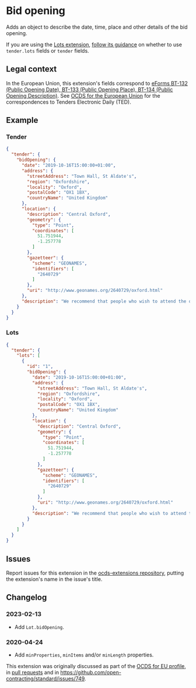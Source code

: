# Bid opening

Adds an object to describe the date, time, place and other details of the bid opening.

If you are using the [Lots extension](https://extensions.open-contracting.org/en/extensions/lots/master/), [follow its guidance](https://extensions.open-contracting.org/en/extensions/lots/master/#usage) on whether to use `tender.lots` fields or `tender` fields.

## Legal context

In the European Union, this extension's fields correspond to [eForms BT-132 (Public Opening Date), BT-133 (Public Opening Place), BT-134 (Public Opening Description)](https://docs.ted.europa.eu/eforms/latest/reference/business-terms/). See [OCDS for the European Union](http://standard.open-contracting.org/profiles/eu/master/en/) for the correspondences to Tenders Electronic Daily (TED).

## Example

### Tender

```json
{
  "tender": {
    "bidOpening": {
      "date": "2019-10-16T15:00:00+01:00",
      "address": {
        "streetAddress": "Town Hall, St Aldate's",
        "region": "Oxfordshire",
        "locality": "Oxford",
        "postalCode": "OX1 1BX",
        "countryName": "United Kingdom"
      },
      "location": {
        "description": "Central Oxford",
        "geometry": {
          "type": "Point",
          "coordinates": [
            51.751944,
            -1.257778
          ]
        },
        "gazetteer": {
          "scheme": "GEONAMES",
          "identifiers": [
            "2640729"
          ]
        },
        "uri": "http://www.geonames.org/2640729/oxford.html"
      },
      "description": "We recommend that people who wish to attend the opening register on this page: https://wwww.example.org/register"
    }
  }
}
```

### Lots

```json
{
  "tender": {
    "lots": [
      {
        "id": "1",
        "bidOpening": {
          "date": "2019-10-16T15:00:00+01:00",
          "address": {
            "streetAddress": "Town Hall, St Aldate's",
            "region": "Oxfordshire",
            "locality": "Oxford",
            "postalCode": "OX1 1BX",
            "countryName": "United Kingdom"
          },
          "location": {
            "description": "Central Oxford",
            "geometry": {
              "type": "Point",
              "coordinates": [
                51.751944,
                -1.257778
              ]
            },
            "gazetteer": {
              "scheme": "GEONAMES",
              "identifiers": [
                "2640729"
              ]
            },
            "uri": "http://www.geonames.org/2640729/oxford.html"
          },
          "description": "We recommend that people who wish to attend the opening register on this page: https://wwww.example.org/register"
        }
      }
    ]
  }
}
```

## Issues

Report issues for this extension in the [ocds-extensions repository](https://github.com/open-contracting/ocds-extensions/issues), putting the extension's name in the issue's title.

## Changelog

### 2023-02-13

* Add `Lot.bidOpening`.

### 2020-04-24

* Add `minProperties`, `minItems` and/or `minLength` properties.

This extension was originally discussed as part of the [OCDS for EU profile](https://github.com/open-contracting-extensions/european-union/issues), in [pull requests](https://github.com/open-contracting-extensions/ocds_bidOpening_extension/pulls?q=is%3Apr+is%3Aclosed) and in <https://github.com/open-contracting/standard/issues/749>.
